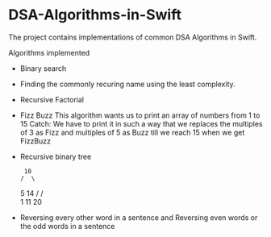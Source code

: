 # DSA-Algorithms-in-Swift

The project contains implementations of common DSA Algorithms in Swift.

Algorithms implemented
 - Binary search
 - Finding the commonly recuring name using the least complexity. 
 - Recursive Factorial
 - Fizz Buzz 
 This algorithm wants us to print an array of numbers from 1 to 15
 Catch:
 We have to print it in such a way that we replaces the multiples of 3 as Fizz and multiples of 5 as Buzz
 till we reach 15 when we get FizzBuzz
 
 - Recursive binary tree
 
        10
       /  \
      5   14
     /   /  \
    1   11   20

- Reversing every other word in a sentence and Reversing even words or the odd words in a sentence
 

